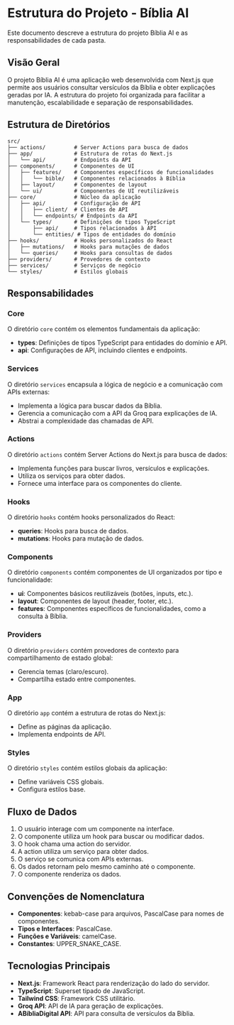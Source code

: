 # Estrutura do Projeto - Bíblia AI

Este documento descreve a estrutura do projeto Bíblia AI e as responsabilidades de cada pasta.

## Visão Geral

O projeto Bíblia AI é uma aplicação web desenvolvida com Next.js que permite aos usuários consultar versículos da Bíblia e obter explicações geradas por IA. A estrutura do projeto foi organizada para facilitar a manutenção, escalabilidade e separação de responsabilidades.

## Estrutura de Diretórios

```
src/
├── actions/         # Server Actions para busca de dados
├── app/             # Estrutura de rotas do Next.js
│   └── api/         # Endpoints da API
├── components/      # Componentes de UI
│   ├── features/    # Componentes específicos de funcionalidades
│   │   └── bible/   # Componentes relacionados à Bíblia
│   ├── layout/      # Componentes de layout
│   └── ui/          # Componentes de UI reutilizáveis
├── core/            # Núcleo da aplicação
│   ├── api/         # Configuração de API
│   │   ├── client/  # Clientes de API
│   │   └── endpoints/ # Endpoints da API
│   └── types/       # Definições de tipos TypeScript
│       ├── api/     # Tipos relacionados à API
│       └── entities/ # Tipos de entidades do domínio
├── hooks/           # Hooks personalizados do React
│   ├── mutations/   # Hooks para mutações de dados
│   └── queries/     # Hooks para consultas de dados
├── providers/       # Provedores de contexto
├── services/        # Serviços de negócio
└── styles/          # Estilos globais
```

## Responsabilidades

### Core

O diretório `core` contém os elementos fundamentais da aplicação:

- **types**: Definições de tipos TypeScript para entidades do domínio e API.
- **api**: Configurações de API, incluindo clientes e endpoints.

### Services

O diretório `services` encapsula a lógica de negócio e a comunicação com APIs externas:

- Implementa a lógica para buscar dados da Bíblia.
- Gerencia a comunicação com a API da Groq para explicações de IA.
- Abstrai a complexidade das chamadas de API.

### Actions

O diretório `actions` contém Server Actions do Next.js para busca de dados:

- Implementa funções para buscar livros, versículos e explicações.
- Utiliza os serviços para obter dados.
- Fornece uma interface para os componentes do cliente.

### Hooks

O diretório `hooks` contém hooks personalizados do React:

- **queries**: Hooks para busca de dados.
- **mutations**: Hooks para mutação de dados.

### Components

O diretório `components` contém componentes de UI organizados por tipo e funcionalidade:

- **ui**: Componentes básicos reutilizáveis (botões, inputs, etc.).
- **layout**: Componentes de layout (header, footer, etc.).
- **features**: Componentes específicos de funcionalidades, como a consulta à Bíblia.

### Providers

O diretório `providers` contém provedores de contexto para compartilhamento de estado global:

- Gerencia temas (claro/escuro).
- Compartilha estado entre componentes.

### App

O diretório `app` contém a estrutura de rotas do Next.js:

- Define as páginas da aplicação.
- Implementa endpoints de API.

### Styles

O diretório `styles` contém estilos globais da aplicação:

- Define variáveis CSS globais.
- Configura estilos base.

## Fluxo de Dados

1. O usuário interage com um componente na interface.
2. O componente utiliza um hook para buscar ou modificar dados.
3. O hook chama uma action do servidor.
4. A action utiliza um serviço para obter dados.
5. O serviço se comunica com APIs externas.
6. Os dados retornam pelo mesmo caminho até o componente.
7. O componente renderiza os dados.

## Convenções de Nomenclatura

- **Componentes**: kebab-case para arquivos, PascalCase para nomes de componentes.
- **Tipos e Interfaces**: PascalCase.
- **Funções e Variáveis**: camelCase.
- **Constantes**: UPPER_SNAKE_CASE.

## Tecnologias Principais

- **Next.js**: Framework React para renderização do lado do servidor.
- **TypeScript**: Superset tipado de JavaScript.
- **Tailwind CSS**: Framework CSS utilitário.
- **Groq API**: API de IA para geração de explicações.
- **ABíbliaDigital API**: API para consulta de versículos da Bíblia.
